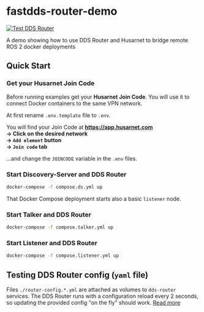 # fastdds-router-demo

[![Test DDS Router](https://github.com/DominikN/fastdds-router-demo/actions/workflows/test.yaml/badge.svg)](https://github.com/DominikN/fastdds-router-demo/actions/workflows/test.yaml)

A demo showing how to use DDS Router and Husarnet to bridge remote ROS 2 docker deployments

## Quick Start

### Get your Husarnet Join Code

Before running examples get your **Husarnet Join Code**. You will use it to connect Docker containers to the same VPN network.

At first rename `.env.template` file to `.env`.

You will find your Join Code at **https://app.husarnet.com  
 -> Click on the desired network  
 -> `Add element` button  
 -> `Join code` tab**

…and change the `JOINCODE` variable in the `.env` files.

### Start Discovery-Server and DDS Router

```bash
docker-compose -f compose.ds.yml up
```

That Docker Compose deployment starts also a basic `listener` node.

### Start Talker and DDS Router

```bash
docker-compose -f compose.talker.yml up
```

### Start Listener and DDS Router

```bash
docker-compose -f compose.listener.yml up
```

## Testing DDS Router config (`yaml` file)

Files `./router-config.*.yml` are attached as volumes to `dds-router` services. The DDS Router runs with a configuration reload every 2 seconds, so updating the provided config "on the fly" should work. [Read more](https://eprosima-dds-router.readthedocs.io/en/latest/rst/user_manual/user_interface.html#reload-topics)